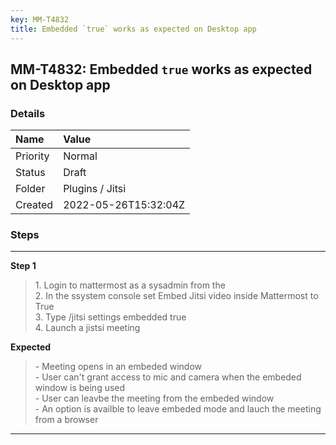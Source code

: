 ```yaml
---
key: MM-T4832
title: Embedded `true` works as expected on Desktop app
---
```


## MM-T4832: Embedded `true` works as expected on Desktop app

### Details

| Name     | Value                |
| :------- | :------------------- |
| Priority | Normal               |
| Status   | Draft                |
| Folder   | Plugins / Jitsi      |
| Created  | 2022-05-26T15:32:04Z |

### Steps

<hr/>

**Step 1**

> <article>1. Login to mattermost as a sysadmin from the <br />2. In the ssystem console set Embed Jitsi video inside Mattermost to True<br />3. Type /jitsi settings embedded true <br />4. Launch a jistsi meeting</article>

**Expected**

> <article>- Meeting opens in an embeded window<br />- User can't grant access to mic and camera when the embeded window is being used<br />- User can leavbe the meeting from the embeded window<br />- An option is availble to leave embeded mode and lauch the meeting from a browser</article>

<hr/>
